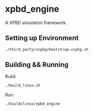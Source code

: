 # xpbd_engine
A XPBD simulation framework.


## Setting up Environment

```bash
./third_party/vcpkg/bootstrap-vcpkg.sh
```

## Building && Running

Build:
```bash
./build_linux.sh
```

Run:
```bash
./build/linux/xpbd_engine
```